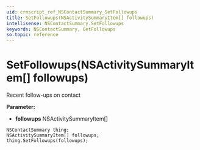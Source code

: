 ```yaml
---
uid: crmscript_ref_NSContactSummary_SetFollowups
title: SetFollowups(NSActivitySummaryItem[] followups)
intellisense: NSContactSummary.SetFollowups
keywords: NSContactSummary, GetFollowups
so.topic: reference
---
```


# SetFollowups(NSActivitySummaryItem[] followups)

Recent follow-ups on contact

**Parameter:** 
 - **followups** NSActivitySummaryItem[]

```crmscript
NSContactSummary thing;
NSActivitySummaryItem[] followups;
thing.SetFollowups(followups);
```

